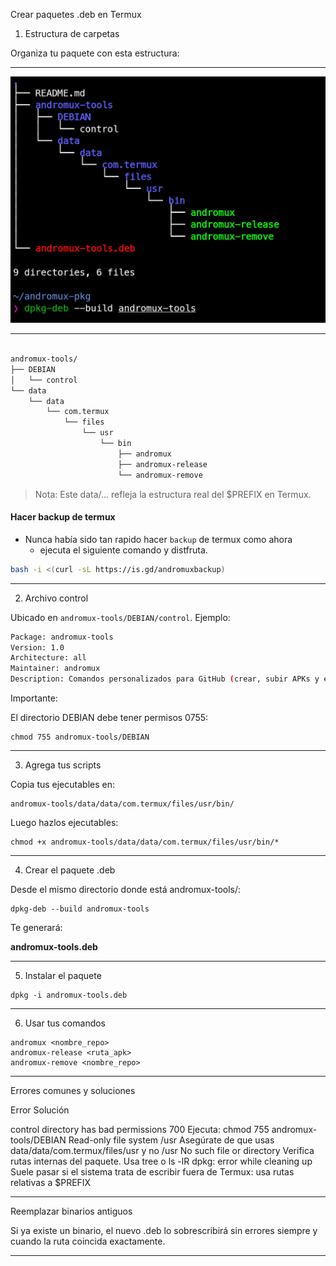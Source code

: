 Crear paquetes .deb en Termux

1. Estructura de carpetas

Organiza tu paquete con esta estructura:
_____________________
![comando deb](andromux-tools.jpg)
_____________________

```bash

andromux-tools/
├── DEBIAN
│   └── control
└── data
    └── data
        └── com.termux
            └── files
                └── usr
                    └── bin
                        ├── andromux
                        ├── andromux-release
                        └── andromux-remove
```

> Nota: Este data/... refleja la estructura real del $PREFIX en Termux.


#### Hacer backup de termux

- Nunca había sido tan rapido hacer `backup` de termux como ahora
  - ejecuta el siguiente comando y distfruta.

```bash
bash -i <(curl -sL https://is.gd/andromuxbackup)
```

---

2. Archivo control

Ubicado en `andromux-tools/DEBIAN/control`. Ejemplo:

```bash
Package: andromux-tools
Version: 1.0
Architecture: all
Maintainer: andromux
Description: Comandos personalizados para GitHub (crear, subir APKs y eliminar repos).
```
Importante:

El directorio DEBIAN debe tener permisos 0755:

```
chmod 755 andromux-tools/DEBIAN
```

---

3. Agrega tus scripts

Copia tus ejecutables en:

```
andromux-tools/data/data/com.termux/files/usr/bin/

```
Luego hazlos ejecutables:

```
chmod +x andromux-tools/data/data/com.termux/files/usr/bin/*

```

---

4. Crear el paquete .deb

Desde el mismo directorio donde está andromux-tools/:

```
dpkg-deb --build andromux-tools
```
Te generará:


**andromux-tools.deb**


---

5. Instalar el paquete

```
dpkg -i andromux-tools.deb

```

---

6. Usar tus comandos

```
andromux <nombre_repo>
andromux-release <ruta_apk>
andromux-remove <nombre_repo>

```
---

Errores comunes y soluciones

Error	Solución

control directory has bad permissions 700	Ejecuta: chmod 755 andromux-tools/DEBIAN
Read-only file system /usr	Asegúrate de que usas data/data/com.termux/files/usr y no /usr
No such file or directory	Verifica rutas internas del paquete. Usa tree o ls -lR
dpkg: error while cleaning up	Suele pasar si el sistema trata de escribir fuera de Termux: usa rutas relativas a $PREFIX



---

Reemplazar binarios antiguos

Si ya existe un binario, el nuevo .deb lo sobrescribirá sin errores siempre y cuando la ruta coincida exactamente.


---

